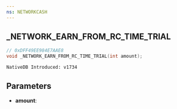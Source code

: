 ```yaml
---
ns: NETWORKCASH
---
```

## _NETWORK_EARN_FROM_RC_TIME_TRIAL

```c
// 0xDFF49EE984E7AAE8
void _NETWORK_EARN_FROM_RC_TIME_TRIAL(int amount);
```

```
NativeDB Introduced: v1734
```

## Parameters
* **amount**:

